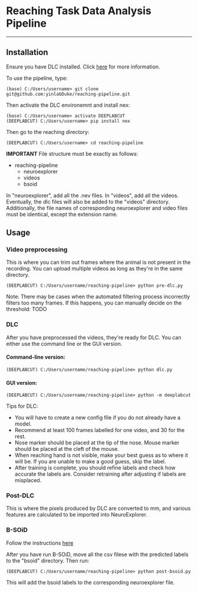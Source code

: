 # Reaching Task Data Analysis Pipeline
***

## Installation
Ensure you have DLC installed. Click [here](https://deeplabcut.github.io/DeepLabCut/docs/installation.html) for more information. 

To use the pipeline, type:
```
(base) C:/Users/username> git clone git@github.com:yinlabDuke/reaching-pipeline.git
```  
Then activate the DLC environemnt and install nex:
```
(base) C:/Users/username> activate DEEPLABCUT
(DEEPLABCUT) C:/Users/username> pip install nex 
```  
Then go to the reaching directory:
```
(DEEPLABCUT) C:/Users/username> cd reaching-pipeline
```  
**IMPORTANT**
File structure must be exactly as follows:
- reaching-pipeline
  - neuroexplorer
  - videos
  - bsoid

In "neuroexplorer", add all the .nev files. In "videos", add all the videos. Eventually, the dlc files will also be added to the "videos" directory. Additionally, the file names of corresponding neuroexplorer and video files must be identical, except the extension name. 
## Usage
### Video preprocessing
This is where you can trim out frames where the animal is not present in the recording. You can upload multiple videos as long as they're in the same directory.  
```
(DEEPLABCUT) C:/Users/username/reaching-pipeline> python pre-dlc.py
```  
Note: There may be cases when the automated filtering process incorrectly filters too many frames. If this happens, you can manually decide on the threshold:
  TODO

### DLC
After you have preprocessed the videos, they're ready for DLC. You can either use the command line or the GUI version.

#### Command-line version:
```
(DEEPLABCUT) C:/Users/username/reaching-pipeline> python dlc.py
```

#### GUI version:
```
(DEEPLABCUT) C:/Users/username/reaching-pipeline> python -m deeplabcut
```  
Tips for DLC: 
+ You will have to create a new config file if you do not already have a model. 
+ Recommend at least 100 frames labelled for one video, and 30 for the rest.
+ Nose marker should be placed at the tip of the nose. Mouse marker should be placed at the cleft of the mouse.
+ When reaching hand is not visible, make your best guess as to where it will be. If you are unable to make a good guess, skip the label.
+ After training is complete, you should refine labels and check how accurate the labels are. Consider retraining after adjusting if labels are misplaced.

### Post-DLC 
This is where the pixels produced by DLC are converted to mm, and various features are calculated to be imported into NeuroExplorer. 

### B-SOiD 
Follow the instructions [here](https://bsoid.org)

After you have run B-SOiD, move all the csv filese with the predicted labels to the "bsoid" directory. Then run:
```
(DEEPLABCUT) C:/Users/username/reaching-pipeline> python post-bsoid.py
```
This will add the bsoid labels to the corresponding neuroexplorer file. 
